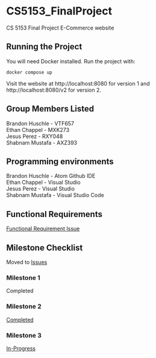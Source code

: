 # CS5153_FinalProject

CS 5153 Final Project E-Commerce website

## Running the Project
You will need Docker installed. Run the project with:

```docker compose up```

Visit the website at http://localhost:8080 for version 1 and http://localhost:8080/v2 for version 2.

## Group Members Listed

Brandon Huschle - VTF657  
Ethan Chappel - MXK273  
Jesus Perez - RXY048  
Shabnam Mustafa - AXZ393

## Programming environments

Brandon Huschle - Atom Github IDE  
Ethan Chappel - Visual Studio  
Jesus Perez - Visual Studio  
Shabnam Mustafa - Visual Studio Code

## Functional Requirements

<!---
Add requirements here as we go so that we can keep organized
-->

[Functional Requirement Issue](https://github.com/bhuschle/CS5153_FinalProject/issues/22)

## Milestone Checklist

Moved to [Issues](https://github.com/bhuschle/CS5153_FinalProject/issues)

### Milestone 1

Completed

### Milestone 2

[Completed](https://github.com/bhuschle/CS5153_FinalProject/issues/2)

### Milestone 3

[In-Progress](https://github.com/bhuschle/CS5153_FinalProject/issues/3)
